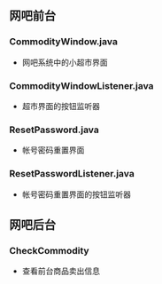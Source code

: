 ## 网吧前台
### CommodityWindow.java
- 网吧系统中的小超市界面

### CommodityWindowListener.java
- 超市界面的按钮监听器

### ResetPassword.java
- 帐号密码重置界面

### ResetPasswordListener.java
- 帐号密码重置界面的按钮监听器

## 网吧后台
### CheckCommodity
- 查看前台商品卖出信息
